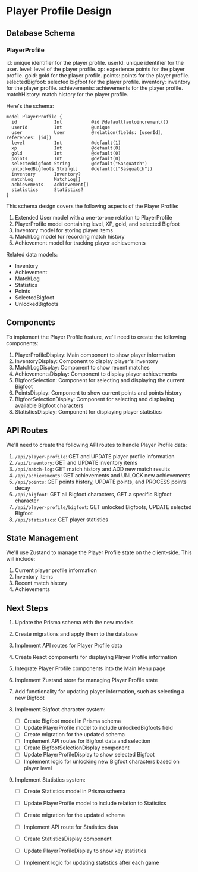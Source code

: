 # Player Profile Design

## Database Schema

### PlayerProfile

id: unique identifier for the player profile.
userId: unique identifier for the user.
level: level of the player profile.
xp: experience points for the player profile.
gold: gold for the player profile.
points: points for the player profile.
selectedBigfoot: selected bigfoot for the player profile.
inventory: inventory for the player profile.
achievements: achievements for the player profile.
matchHistory: match history for the player profile.

Here's the schema:

```prisma
model PlayerProfile {
  id              Int           @id @default(autoincrement())
  userId          Int           @unique
  user            User          @relation(fields: [userId], references: [id])
  level           Int           @default(1)
  xp              Int           @default(0)
  gold            Int           @default(0)
  points          Int           @default(0)
  selectedBigfoot String        @default("Sasquatch")
  unlockedBigfoots String[]     @default(["Sasquatch"])
  inventory       Inventory?
  matchLog        MatchLog[]
  achievements    Achievement[]
  statistics      Statistics?
}
```

This schema design covers the following aspects of the Player Profile:

1. Extended User model with a one-to-one relation to PlayerProfile
2. PlayerProfile model containing level, XP, gold, and selected Bigfoot
3. Inventory model for storing player items
4. MatchLog model for recording match history
5. Achievement model for tracking player achievements

Related data models:

- Inventory
- Achievement
- MatchLog
- Statistics
- Points
- SelectedBigfoot
- UnlockedBigfoots

## Components

To implement the Player Profile feature, we'll need to create the following components:

1. PlayerProfileDisplay: Main component to show player information
2. InventoryDisplay: Component to display player's inventory
3. MatchLogDisplay: Component to show recent matches
4. AchievementsDisplay: Component to display player achievements
5. BigfootSelection: Component for selecting and displaying the current Bigfoot
6. PointsDisplay: Component to show current points and points history
7. BigfootSelectionDisplay: Component for selecting and displaying available Bigfoot characters
8. StatisticsDisplay: Component for displaying player statistics

## API Routes

We'll need to create the following API routes to handle Player Profile data:

1. `/api/player-profile`: GET and UPDATE player profile information
2. `/api/inventory`: GET and UPDATE inventory items
3. `/api/match-log`: GET match history and ADD new match results
4. `/api/achievements`: GET achievements and UNLOCK new achievements
5. `/api/points`: GET points history, UPDATE points, and PROCESS points decay
6. `/api/bigfoot`: GET all Bigfoot characters, GET a specific Bigfoot character
7. `/api/player-profile/bigfoot`: GET unlocked Bigfoots, UPDATE selected Bigfoot
8. `/api/statistics`: GET player statistics

## State Management

We'll use Zustand to manage the Player Profile state on the client-side. This will include:

1. Current player profile information
2. Inventory items
3. Recent match history
4. Achievements

## Next Steps

1. Update the Prisma schema with the new models
2. Create migrations and apply them to the database
3. Implement API routes for Player Profile data
4. Create React components for displaying Player Profile information
5. Integrate Player Profile components into the Main Menu page
6. Implement Zustand store for managing Player Profile state
7. Add functionality for updating player information, such as selecting a new Bigfoot

8. Implement Bigfoot character system:
   - [ ] Create Bigfoot model in Prisma schema
   - [ ] Update PlayerProfile model to include unlockedBigfoots field
   - [ ] Create migration for the updated schema
   - [ ] Implement API routes for Bigfoot data and selection
   - [ ] Create BigfootSelectionDisplay component
   - [ ] Update PlayerProfileDisplay to show selected Bigfoot
   - [ ] Implement logic for unlocking new Bigfoot characters based on player level

9. Implement Statistics system:
   - [ ] Create Statistics model in Prisma schema
   - [ ] Update PlayerProfile model to include relation to Statistics
   - [ ] Create migration for the updated schema
   - [ ] Implement API route for Statistics data
   - [ ] Create StatisticsDisplay component
   - [ ] Update PlayerProfileDisplay to show key statistics
   - [ ] Implement logic for updating statistics after each game

